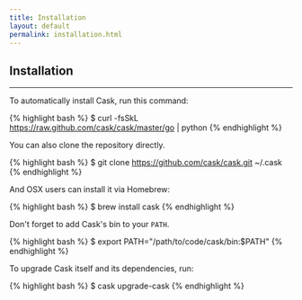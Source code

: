 ```yaml
---
title: Installation
layout: default
permalink: installation.html
---
```


## Installation

---

To automatically install Cask, run this command:

{% highlight bash %}
$ curl -fsSkL https://raw.github.com/cask/cask/master/go | python
{% endhighlight %}

You can also clone the repository directly.

{% highlight bash %}
$ git clone https://github.com/cask/cask.git ~/.cask
{% endhighlight %}

And OSX users can install it via Homebrew:

{% highlight bash %}
$ brew install cask
{% endhighlight %}

Don't forget to add Cask's bin to your `PATH`.

{% highlight bash %}
$ export PATH="/path/to/code/cask/bin:$PATH"
{% endhighlight %}

To upgrade Cask itself and its dependencies, run:

{% highlight bash %}
$ cask upgrade-cask
{% endhighlight %}
